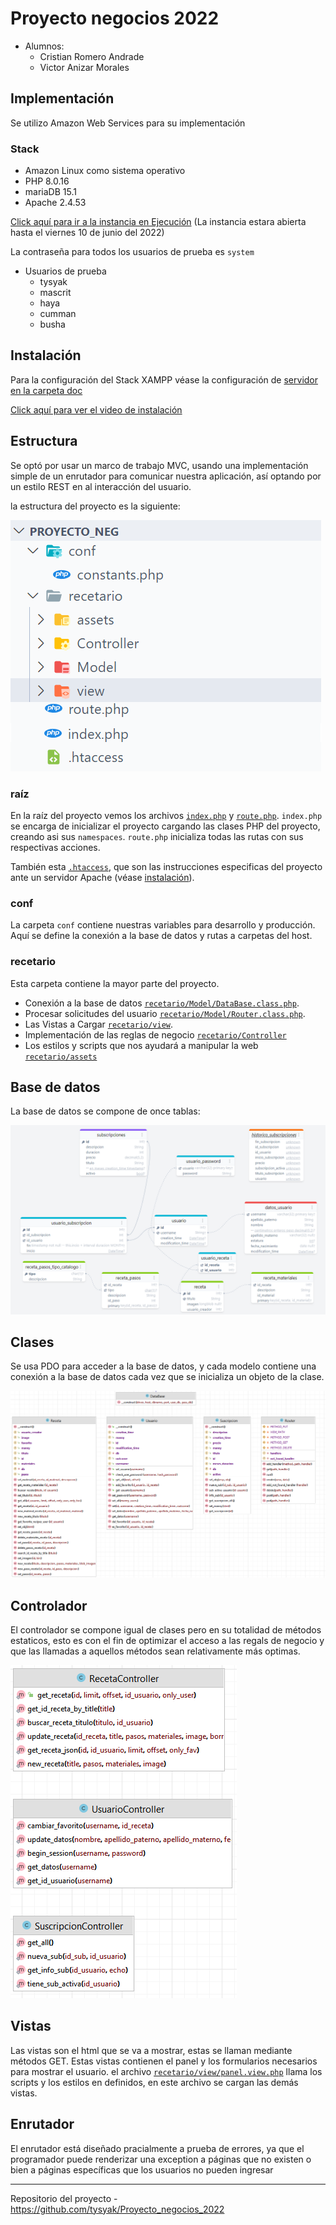 # Proyecto negocios 2022

+ Alumnos:
  + Cristian Romero Andrade
  + Victor Anizar Morales

## Implementación

Se utilizo Amazon Web Services para su implementación

### Stack

+ Amazon Linux como sistema operativo
+ PHP 8.0.16
+ mariaDB 15.1
+ Apache 2.4.53

[Click aquí para ir a la instancia en Ejecución](http://ec2-3-135-63-147.us-east-2.compute.amazonaws.com/)
(La instancia estara abierta hasta el viernes 10 de junio del 2022)

La contraseña para todos los usuarios de prueba es `system`

+ Usuarios de prueba
  + tysyak
  + mascrit
  + haya
  + cumman
  + busha


## Instalación

Para la configuración del Stack XAMPP véase la configuración de [servidor en la carpeta doc](docs/Servidor/README.md)

[Click aquí para ver el video de instalación](https://drive.google.com/file/d/1eQzedCKyAIe5GolCBDo6TZyv6n_paDU9/view?usp=sharing)

## Estructura

Se optó por usar un marco de trabajo MVC, usando una implementación simple de un enrutador para comunicar nuestra
aplicación, así optando por un estilo REST en al interacción del usuario.

la estructura del proyecto es la siguiente:

![mvc](./docs/img/mvc.png)

### raíz

En la raíz del proyecto vemos los archivos [`index.php`](index.php) y [`route.php`](route.php). `index.php` se encarga de inicializar el proyecto cargando
las clases PHP del proyecto, creando asi sus `namespaces`. `route.php`
inicializa todas las rutas con sus respectivas acciones.

También esta [`.htaccess`](.htaccess), que son las instrucciones especificas del proyecto ante un servidor Apache (véase [instalación](#instalación)).

### conf

La carpeta `conf` contiene nuestras variables para desarrollo y producción.
Aquí se define la conexión a la base de datos y rutas a carpetas del host.

### recetario

Esta carpeta contiene la mayor parte del proyecto.

+ Conexión a la base de datos [`recetario/Model/DataBase.class.php`](recetario/Model/DataBase.class.php).
+ Procesar solicitudes del usuario [`recetario/Model/Router.class.php`](recetario/Controller).
+ Las Vistas a Cargar [`recetario/view`](recetario/view/).
+ Implementación de las reglas de negocio [`recetario/Controller`](recetario/Controller/)
+ Los estilos y scripts que nos ayudará a manipular la web [`recetario/assets`](recetario/assets/)

## Base de datos

La base de datos se compone de once tablas:

![er](./docs/img/er.png)

## Clases

Se usa PDO para acceder a la base de datos, y cada modelo contiene una conexión a la base de datos cada vez que
se inicializa un objeto de la clase.

![clases](./docs/img/clases.png)

## Controlador

El controlador se compone igual de clases pero en su totalidad de métodos estaticos,
esto es con el fin de optimizar el acceso a las regals de negocio y que las llamadas
a aquellos métodos sean relativamente más optimas.

![controller](./docs/img/controller.png)


## Vistas

Las vistas son el html que se va a mostrar, estas se llaman mediante métodos GET.
Estas vistas contienen el panel y los formularios necesarios para mostrar el usuario.
el archivo [`recetario/view/panel.view.php`](recetario/view/panel.view.php) llama los
scripts y los estilos en definidos, en este archivo se cargan las demás vistas.

## Enrutador

El enrutador está diseñado pracialmente a prueba de errores, ya que el programador puede
renderizar una exception a páginas que no existen o bien a páginas específicas que los usuarios
no pueden ingresar

---

Repositorio del proyecto - <https://github.com/tysyak/Proyecto_negocios_2022>

